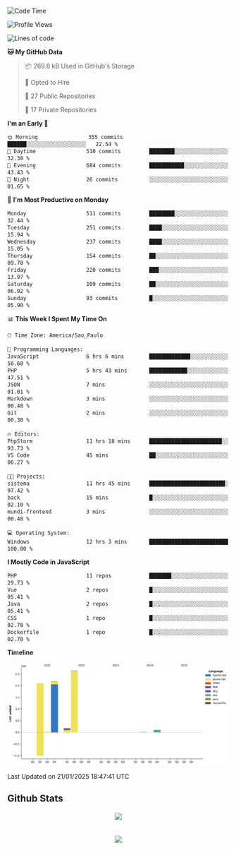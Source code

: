  
<!--START_SECTION:waka-->
![Code Time](http://img.shields.io/badge/Code%20Time-1%2C752%20hrs%208%20mins-blue)

![Profile Views](http://img.shields.io/badge/Profile%20Views-0-blue)

![Lines of code](https://img.shields.io/badge/From%20Hello%20World%20I%27ve%20Written-7.2%20million%20lines%20of%20code-blue)

**🐱 My GitHub Data** 

> 📦 269.8 kB Used in GitHub's Storage 
 > 
> 💼 Opted to Hire
 > 
> 📜 27 Public Repositories 
 > 
> 🔑 17 Private Repositories 
 > 
**I'm an Early 🐤** 

```text
🌞 Morning                355 commits         ██████░░░░░░░░░░░░░░░░░░░   22.54 % 
🌆 Daytime                510 commits         ████████░░░░░░░░░░░░░░░░░   32.38 % 
🌃 Evening                684 commits         ███████████░░░░░░░░░░░░░░   43.43 % 
🌙 Night                  26 commits          ░░░░░░░░░░░░░░░░░░░░░░░░░   01.65 % 
```
📅 **I'm Most Productive on Monday** 

```text
Monday                   511 commits         ████████░░░░░░░░░░░░░░░░░   32.44 % 
Tuesday                  251 commits         ████░░░░░░░░░░░░░░░░░░░░░   15.94 % 
Wednesday                237 commits         ████░░░░░░░░░░░░░░░░░░░░░   15.05 % 
Thursday                 154 commits         ██░░░░░░░░░░░░░░░░░░░░░░░   09.78 % 
Friday                   220 commits         ███░░░░░░░░░░░░░░░░░░░░░░   13.97 % 
Saturday                 109 commits         ██░░░░░░░░░░░░░░░░░░░░░░░   06.92 % 
Sunday                   93 commits          █░░░░░░░░░░░░░░░░░░░░░░░░   05.90 % 
```


📊 **This Week I Spent My Time On** 

```text
🕑︎ Time Zone: America/Sao_Paulo

💬 Programming Languages: 
JavaScript               6 hrs 6 mins        █████████████░░░░░░░░░░░░   50.60 % 
PHP                      5 hrs 43 mins       ████████████░░░░░░░░░░░░░   47.51 % 
JSON                     7 mins              ░░░░░░░░░░░░░░░░░░░░░░░░░   01.01 % 
Markdown                 3 mins              ░░░░░░░░░░░░░░░░░░░░░░░░░   00.48 % 
Git                      2 mins              ░░░░░░░░░░░░░░░░░░░░░░░░░   00.30 % 

🔥 Editors: 
PhpStorm                 11 hrs 18 mins      ███████████████████████░░   93.73 % 
VS Code                  45 mins             ██░░░░░░░░░░░░░░░░░░░░░░░   06.27 % 

🐱‍💻 Projects: 
sistema                  11 hrs 45 mins      ████████████████████████░   97.42 % 
back                     15 mins             █░░░░░░░░░░░░░░░░░░░░░░░░   02.10 % 
mundi-frontend           3 mins              ░░░░░░░░░░░░░░░░░░░░░░░░░   00.48 % 

💻 Operating System: 
Windows                  12 hrs 3 mins       █████████████████████████   100.00 % 
```

**I Mostly Code in JavaScript** 

```text
PHP                      11 repos            ███████░░░░░░░░░░░░░░░░░░   29.73 % 
Vue                      2 repos             █░░░░░░░░░░░░░░░░░░░░░░░░   05.41 % 
Java                     2 repos             █░░░░░░░░░░░░░░░░░░░░░░░░   05.41 % 
CSS                      1 repo              █░░░░░░░░░░░░░░░░░░░░░░░░   02.70 % 
Dockerfile               1 repo              █░░░░░░░░░░░░░░░░░░░░░░░░   02.70 % 
```



**Timeline**

![Lines of Code chart](https://raw.githubusercontent.com/MaueDev/MaueDev/main/assets/bar_graph.png)


 Last Updated on 21/01/2025 18:47:41 UTC
<!--END_SECTION:waka-->

## Github Stats  
<div align="center"><img src="https://github-readme-stats.vercel.app/api/top-langs/?username=MaueDev&hide_border=true&layout=compact" align="center" /></div>  

<br/>  

<br/>  

<div align="center">
<img src="https://komarev.com/ghpvc/?username=MaueDev&&style=flat-square" align="center" />
</div>  
  
